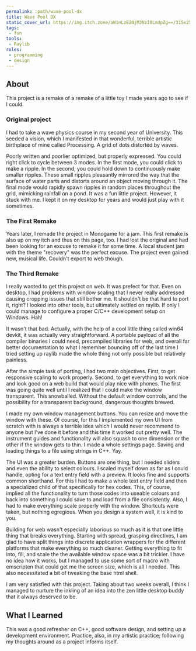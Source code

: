```yaml
---
permalink: :path/wave-pool-dx
title: Wave Pool DX
static_cover_url: https://img.itch.zone/aW1nLzE2NjM3NzI0LmdpZg==/315x250%23cm/In6zVL.gif
tags:
 - fun
tools:
 - Raylib
roles:
 - programming
 - design
---
```


## About
This project is a remake of a remake of a little toy I made years ago to see if I could.

### Original project
I had to take a wave physics course in my second year of University. This seeded a vision, which I manifested in that wonderful, terrible artistic birthplace of mine called Processing. A grid of dots distorted by waves.

Poorly written and poorlier optimized, but properly expressed. You could right click to cycle between 3 modes. In the first mode, you could click to make a ripple. In the second, you could hold down to continuously make smaller ripples. These small ripples pleasantly mirrored the way that the surface of water parts and distorts around an object moving through it. The final mode would rapidly spawn ripples in random places throughout the grid, mimicking rainfall on a pond. It was a fun little project. However, it stuck with me. I kept it on my desktop for years and would just play with it sometimes.

### The First Remake
Years later, I remade the project in Monogame for a jam. This first remake is also up on my itch and thus on this page, too. I had lost the original and had been looking for an excuse to remake it for some time. A local student jam with the theme "recovery" was the perfect excuse. The project even gained new, musical life. Couldn't export to web though.

### The Third Remake
I really wanted to get this project on web. It was prefect for that. Even on desktop, I had problems with window scaling that I never really addressed causing cropping issues that still bother me. It shouldn't be that hard to port it, right? I looked into other tools, but ultimately settled on raylib. If only I could manage to configure a proper C/C++ development setup on Windows. Hah!

It wasn't that bad. Actually, with the help of a cool little thing called win64 devkit, it was actually very straightforward. A portable payload of all the compiler binaries I could need, precompiled libraries for web, and overall far better documentation to what I remember bouncing off of the last time I tried setting up raylib made the whole thing not only possible but relatively painless.

After the simple task of porting, I had two main objectives. First, to get responsive scaling to work properly. Second, to get everything to work nice and look good on a web build that would play nice with phones. The first was going quite well until I realized that I could make the window transparent. This snowballed. Without the default window controls, and the possibility for a transparent background, dangerous thoughts brewed.

I made my own window management buttons. You can resize and move the window with these. Of course, for this I implemented my own UI from scratch with is always a terrible idea which I would never recommend to anyone but I've done it before and this time it worked out pretty well. The instrument guides and functionality will also squash to one dimension or the other if the window gets to thin. I made a whole settings page. Saving and loading things to a file using strings in C++. Yay.

The UI was a greater burden. Buttons are one thing, but I needed sliders and even the ability to select colours. I scaled myself down as far as I could handle, opting for a text entry field with a preview. It looks fine and supports common shorthand. For this I had to make a whole text entry field and then a specialized child of that specifically for hex codes. This, of course, implied all the functionality to turn those codes into useable colours and back into something I could save to and load from a file consistently. Also, I had to make everything scale properly with the window. Shortcuts were taken, but nothing egregious. When you design a system well, it is kind to you.

Building for web wasn't especially laborious so much as it is that one little thing that breaks everything. Starting with spread, grasping directives, I am glad to have split things into discrete application wrappers for the different platforms that make everything so much cleaner. Getting everything to fit into, fill, and scale the the available window space was a bit trickier. I have no idea how it works, but I managed to use some sort of macro with emscripten that could get me the screen size, which is all I needed. This also necessitated a bit of tweaking the base html shell.

I am very satisfied with this project. Taking about two weeks overall, I think I managed to nurture the inkling of an idea into the zen little desktop buddy that it always deserved to be.

## What I Learned
This was a good refresher on C++, good software design, and setting up a development environment. Practice, also, in my artistic practice; following my thoughts around as a project informs itself.